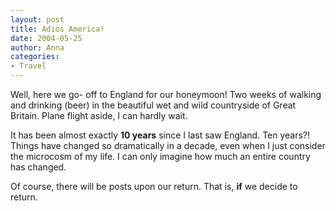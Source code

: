 ```yaml
---
layout: post
title: Adios America!
date: 2004-05-25
author: Anna
categories:
- Travel
---
```


Well, here we go- off to England for our honeymoon! Two weeks of walking and drinking (beer) in the beautiful wet and wild countryside of Great Britain. Plane flight aside, I can hardly wait.

It has been almost exactly <b>10 years</b> since I last saw England. Ten years?! Things have changed so dramatically in a decade, even when I just consider the microcosm of my life. I can only imagine how much an entire country has changed.

Of course, there will be posts upon our return. That is, <b>if</b> we decide to return.